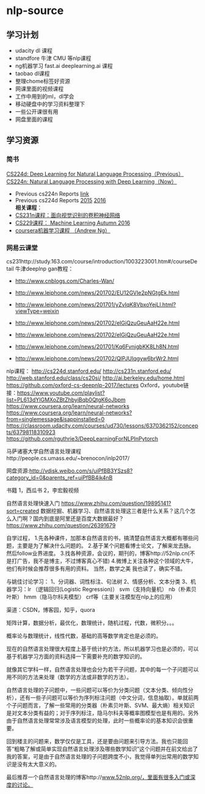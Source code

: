 # nlp-source
## 学习计划
* udacity dl 课程   
* standfore 牛津 CMU 等nlp课程  
* ng机器学习 fast.ai deeplearning.ai 课程  
* taobao dl课程  
* 整理chome标签好资源  
* 网课里面的视频课程  
* 工作中用到的ml，dl学会  
* 移动硬盘中的学习资料整理下  
* 一些公开课很有用  
* 网盘里面的课程  
## 学习资源
### 简书
[CS224d: Deep Learning for Natural Language Processing（Previous）](http://cs224d.stanford.edu/)  
[CS224n: Natural Language Processing with Deep Learning（Now）](http://web.stanford.edu/class/cs224n/)   
- Previous cs224n Reports [link](http://nlp.stanford.edu/courses/cs224n/)
- Previous cs224d Reports [2015](http://cs224d.stanford.edu/reports_2015.html) [2016](http://cs224d.stanford.edu/reports_2016.html)   
**相关课程**：
- [CS231n课程：面向视觉识别的卷积神经网络](http://www.jianshu.com/p/182baeb82c71)    
- [CS229课程： Machine Learning Autumn 2016](http://www.jianshu.com/p/0a6ef31ff77a)    
- [coursera机器学习课程 （Andrew Ng）](http://www.jianshu.com/p/c68d0df13e0b)    
### 网易云课堂
cs231http://study.163.com/course/introduction/1003223001.htm#/courseDetail
牛津deeplnp
gan教程：
- http://www.cnblogs.com/Charles-Wan/
- http://www.leiphone.com/news/201702/EU12GVIe2pNGtgEk.html
- http://www.leiphone.com/news/201701/yZvIqK8VbxoYejLl.html?viewType=weixin

- http://www.leiphone.com/news/201702/eIGiQzuGeuAaH22e.html
- http://www.leiphone.com/news/201702/eIGiQzuGeuAaH22e.html
- http://www.leiphone.com/news/201701/Kq6FvnjgbKK8Lh8N.html
- http://www.leiphone.com/news/201702/QlPJUIqgyw6brWr2.html


nlp课程：
http://cs224d.stanford.edu/
http://cs231n.stanford.edu/
http://web.stanford.edu/class/cs20si/
http://ai.berkeley.edu/home.html
https://github.com/oxford-cs-deepnlp-2017/lectures
Oxford，youtube链接：https://www.youtube.com/playlist?list=PL613dYIGMXoZBtZhbyiBqb0QtgK6oJbpm
 https://www.coursera.org/learn/neural-networks
https://www.coursera.org/learn/neural-networks?from=singlemessage&isappinstalled=0
https://classroom.udacity.com/courses/ud730/lessons/6370362152/concepts/63798118310923
https://github.com/rguthrie3/DeepLearningForNLPInPytorch

马萨诸塞大学自然语言处理课程http://people.cs.umass.edu/~brenocon/inlp2017/

网盘资源:http://vdisk.weibo.com/s/uiPfBB3YSzs8?category_id=0&parents_ref=uiPfBB4ik4nB

书籍
1，西瓜书
2，李宏毅视频


自然语言处理快速入门
https://www.zhihu.com/question/19895141?sort=created
数据挖掘、机器学习、自然语言处理这三者是什么关系？这几个怎么入门啊？国内到底是阿里还是百度大数据最好？
https://www.zhihu.com/question/26391679

自学过程，
1.先各种课件，加那本自然语言的书，搞清楚自然语言大概都有哪些问题，主要是为了解决什么问题的。
2.基于某个问题看博士论文，了解来龙去脉。然后follow业界进度。
3.找各种资源，会议的，期刊的，博客http://52nlp.cn(不是打广告，我不是博主，不过博客真心不错)
4.微博上关注各种这个领域的大牛，他们有时候会推荐很多有用的资料。
当然，数学之美 我也读了，确实不错。

与姚佳讨论学习：
1、分词器、词性标注、句法树
2、情感分析、文本分类
3、机器学习：lr （逻辑回归(Logistic Regression)）  svm（支持向量机） nb（朴素贝叶斯） hmm（隐马尔科夫模型） crf等（主要关注模型在nlp上的应用）

渠道：CSDN，博客园，知乎，quora


矩阵计算，数据分析，最优化，数理统计，随机过程，代数，微积分。。。

概率论与数理统计，线性代数，基础的高等数学肯定也是必须的。

现在的自然语言处理很大程度上基于统计的方法，所以机器学习也是必须的，可以基于机器学习方面的资料选择一下需要补充的数学知识的。

就像其它学科一样，自然语言处理也会分为若干子问题，其中的每一个子问题可以用不同的方法来处理（数学的方法或非数学的方法）。

自然语言处理的子问题中，一些问题可以等价为分类问题（文本分类、倾向性分析），还有一些子问题可以等价为序列标注问题（中文分词，信息抽取）。单就前两个子问题而言，了解一些常用的分类器（朴素贝叶斯、SVM、最大熵）相关知识是对文本分类有益的；对于序列标注，隐马尔科夫等概率图模型也是有用的。另外由于自然语言处理常常涉及语言模型的处理，此时一些概率论的基本知识会很重要。

回到楼主的问题来，数学仅仅是工具，还是要由问题来引导方法。我也只能回答“粗略了解或简单实现自然语言处理涉及哪些数学知识”这个问题并在前文给出了我的答案，可是由于自然语言处理的子问题跨度不小，我觉得单列出常用的数学知识是没有太大意义的。

最后推荐一个自然语言处理的博客http://www.52nlp.org/，里面有很多入门或深度的讨论。

